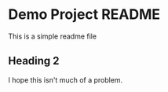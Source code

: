 # Demo Project README

This is a simple readme file

## Heading 2
I hope this isn't much of a problem.
